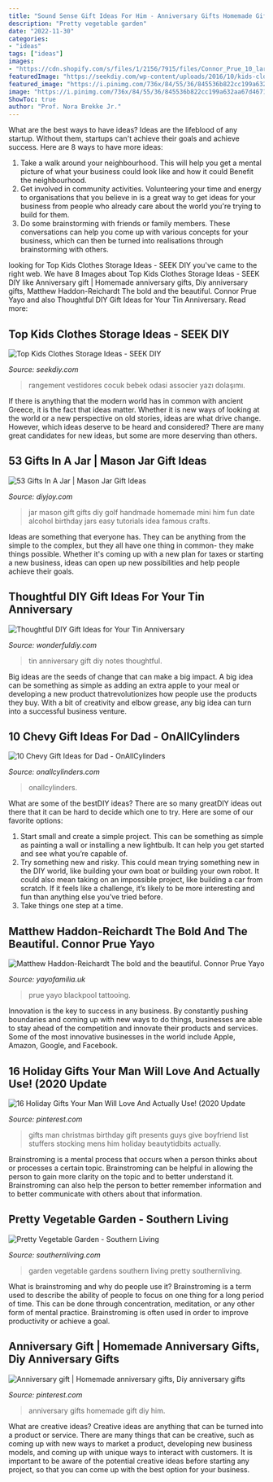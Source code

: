 ```yaml
---
title: "Sound Sense Gift Ideas For Him - Anniversary Gifts Homemade Gift Diy Him"
description: "Pretty vegetable garden"
date: "2022-11-30"
categories:
- "ideas"
tags: ["ideas"]
images:
- "https://cdn.shopify.com/s/files/1/2156/7915/files/Connor_Prue_10_large.jpg?v=1589458479"
featuredImage: "https://seekdiy.com/wp-content/uploads/2016/10/kids-clothes-storage-4.jpg"
featured_image: "https://i.pinimg.com/736x/84/55/36/845536b822cc199a632aa67d46715ef8--homemade-anniversary-gifts-anniversary-gifts-for-men.jpg"
image: "https://i.pinimg.com/736x/84/55/36/845536b822cc199a632aa67d46715ef8--homemade-anniversary-gifts-anniversary-gifts-for-men.jpg"
ShowToc: true
author: "Prof. Nora Brekke Jr."
---
```



What are the best ways to have ideas?
Ideas are the lifeblood of any startup. Without them, startups can't achieve their goals and achieve success. Here are 8 ways to have more ideas:
1. Take a walk around your neighbourhood. This will help you get a mental picture of what your business could look like and how it could Benefit the neighbourhood.
2. Get involved in community activities. Volunteering your time and energy to organisations that you believe in is a great way to get ideas for your business from people who already care about the world you're trying to build for them. 
3. Do some brainstorming with friends or family members. These conversations can help you come up with various concepts for your business, which can then be turned into realisations through brainstorming with others. 

	

		
looking for Top Kids Clothes Storage Ideas - SEEK DIY you've came to the right web. We have 8 Images about Top Kids Clothes Storage Ideas - SEEK DIY like Anniversary gift | Homemade anniversary gifts, Diy anniversary gifts, Matthew Haddon-Reichardt The bold and the beautiful. Connor Prue Yayo and also Thoughtful DIY Gift Ideas for Your Tin Anniversary. Read more:
		
    
## Top Kids Clothes Storage Ideas - SEEK DIY

<img loading=lazy src="https://seekdiy.com/wp-content/uploads/2016/10/kids-clothes-storage-4.jpg" onerror="this.onerror=null;this.src='https://tse1.mm.bing.net/th?id=OIP.4N1F1o-TYXt6TfUowX6VygHaJ4&amp;pid=15.1';" alt="Top Kids Clothes Storage Ideas - SEEK DIY">

_Source: seekdiy.com_

>rangement vestidores cocuk bebek odasi associer yazı dolaşımı. 

	

If there is anything that the modern world has in common with ancient Greece, it is the fact that ideas matter. Whether it is new ways of looking at the world or a new perspective on old stories, ideas are what drive change. However, which ideas deserve to be heard and considered? There are many great candidates for new ideas, but some are more deserving than others.

    
## 53 Gifts In A Jar | Mason Jar Gift Ideas

<img loading=lazy src="https://diyjoy.com/wp-content/uploads/2015/11/Mini-Golf-Date-in-a-Jar-Gift.jpg" onerror="this.onerror=null;this.src='https://tse3.mm.bing.net/th?id=OIP.3Hja42hbI6SoG0SF6UZ_gAHaPZ&amp;pid=15.1';" alt="53 Gifts In A Jar | Mason Jar Gift Ideas">

_Source: diyjoy.com_

>jar mason gift gifts diy golf handmade homemade mini him fun date alcohol birthday jars easy tutorials idea famous crafts. 

	

Ideas are something that everyone has. They can be anything from the simple to the complex, but they all have one thing in common- they make things possible. Whether it's coming up with a new plan for taxes or starting a new business, ideas can open up new possibilities and help people achieve their goals.

    
## Thoughtful DIY Gift Ideas For Your Tin Anniversary

<img loading=lazy src="https://cdn.wonderfuldiy.com/wp-content/uploads/2016/03/A-tin-of-notes.jpg" onerror="this.onerror=null;this.src='https://tse4.mm.bing.net/th?id=OIP.d2tz3eF5yBhX6BD52mBZzAHaJ3&amp;pid=15.1';" alt="Thoughtful DIY Gift Ideas for Your Tin Anniversary">

_Source: wonderfuldiy.com_

>tin anniversary gift diy notes thoughtful. 

	

Big ideas are the seeds of change that can make a big impact. A big idea can be something as simple as adding an extra apple to your meal or developing a new product thatrevolutionizes how people use the products they buy. With a bit of creativity and elbow grease, any big idea can turn into a successful business venture.

    
## 10 Chevy Gift Ideas For Dad - OnAllCylinders

<img loading=lazy src="https://www.onallcylinders.com/wp-content/uploads/2018/06/07/Chevy-Truck-T-Shirt.jpg" onerror="this.onerror=null;this.src='https://tse2.mm.bing.net/th?id=OIP.m2GJqkVdiEA6Pgl-CYlYtgHaJQ&amp;pid=15.1';" alt="10 Chevy Gift Ideas for Dad - OnAllCylinders">

_Source: onallcylinders.com_

>onallcylinders. 

	

What are some of the bestDIY ideas?
There are so many greatDIY ideas out there that it can be hard to decide which one to try. Here are some of our favorite options: 
1) Start small and create a simple project. This can be something as simple as painting a wall or installing a new lightbulb. It can help you get started and see what you’re capable of. 
2) Try something new and risky. This could mean trying something new in the DIY world, like building your own boat or building your own robot. It could also mean taking on an impossible project, like building a car from scratch. If it feels like a challenge, it’s likely to be more interesting and fun than anything else you’ve tried before. 
3) Take things one step at a time.

    
## Matthew Haddon-Reichardt The Bold And The Beautiful. Connor Prue Yayo

<img loading=lazy src="https://cdn.shopify.com/s/files/1/2156/7915/files/Connor_Prue_10_large.jpg?v=1589458479" onerror="this.onerror=null;this.src='https://tse2.mm.bing.net/th?id=OIP.c3DdYDwrG3TcwM4i1Iv_ZQAAAA&amp;pid=15.1';" alt="Matthew Haddon-Reichardt The bold and the beautiful. Connor Prue Yayo">

_Source: yayofamilia.uk_

>prue yayo blackpool tattooing. 

	

Innovation is the key to success in any business. By constantly pushing boundaries and coming up with new ways to do things, businesses are able to stay ahead of the competition and innovate their products and services. Some of the most innovative businesses in the world include Apple, Amazon, Google, and Facebook.

    
## 16 Holiday Gifts Your Man Will Love And Actually Use! (2020 Update

<img loading=lazy src="https://i.pinimg.com/originals/ce/5d/77/ce5d776ef59c37dfd1b607a45b3eebe1.png" onerror="this.onerror=null;this.src='https://tse4.mm.bing.net/th?id=OIP.EyFe6_rnnnpL8PanezOYLQHaUI&amp;pid=15.1';" alt="16 Holiday Gifts Your Man Will Love And Actually Use! (2020 Update">

_Source: pinterest.com_

>gifts man christmas birthday gift presents guys give boyfriend list stuffers stocking mens him holiday beautytidbits actually. 

	

Brainstroming is a mental process that occurs when a person thinks about or processes a certain topic. Brainstroming can be helpful in allowing the person to gain more clarity on the topic and to better understand it. Brainstroming can also help the person to better remember information and to better communicate with others about that information.

    
## Pretty Vegetable Garden - Southern Living

<img loading=lazy src="https://img1.southernliving.timeinc.net/sites/default/files/styles/story_card_hero/public/image/2016/03/main/ga_3f90263a5924db9f_spcms_1.jpg?itok=iS_5Geye" onerror="this.onerror=null;this.src='https://tse1.mm.bing.net/th?id=OIP.H5j4cIfv9FaciAfeQqqluAHaEK&amp;pid=15.1';" alt="Pretty Vegetable Garden - Southern Living">

_Source: southernliving.com_

>garden vegetable gardens southern living pretty southernliving. 

	

What is brainstroming and why do people use it?
Brainstroming is a term used to describe the ability of people to focus on one thing for a long period of time. This can be done through concentration, meditation, or any other form of mental practice. Brainstroming is often used in order to improve productivity or achieve a goal.

    
## Anniversary Gift | Homemade Anniversary Gifts, Diy Anniversary Gifts

<img loading=lazy src="https://i.pinimg.com/736x/84/55/36/845536b822cc199a632aa67d46715ef8--homemade-anniversary-gifts-anniversary-gifts-for-men.jpg" onerror="this.onerror=null;this.src='https://tse2.mm.bing.net/th?id=OIP.2-Y-gWDSelQT0f4lTLejigHaJ3&amp;pid=15.1';" alt="Anniversary gift | Homemade anniversary gifts, Diy anniversary gifts">

_Source: pinterest.com_

>anniversary gifts homemade gift diy him. 

	

What are creative ideas?
Creative ideas are anything that can be turned into a product or service. There are many things that can be creative, such as coming up with new ways to market a product, developing new business models, and coming up with unique ways to interact with customers. It is important to be aware of the potential creative ideas before starting any project, so that you can come up with the best option for your business.

